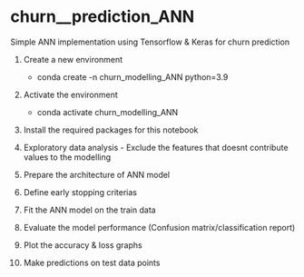 # churn__prediction_ANN
Simple ANN implementation using Tensorflow &amp; Keras for churn prediction


1) Create a new environment
    * conda create -n churn_modelling_ANN python=3.9

2) Activate the environment
    * conda activate churn_modelling_ANN

3) Install the required packages for this notebook

4) Exploratory data analysis - Exclude the features that doesnt contribute values to the modelling

5) Prepare the architecture of ANN model

6) Define early stopping criterias

7) Fit the ANN model on the train data 

8) Evaluate the model performance (Confusion matrix/classification report) 

9) Plot the accuracy & loss graphs

10) Make predictions on test data points